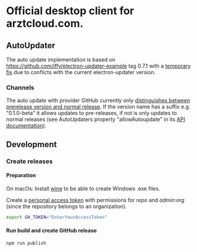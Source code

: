 # Official desktop client for arztcloud.com.

## AutoUpdater
The auto update implementation is based on https://github.com/iffy/electron-updater-example tag 0.7.1
with a [temporary fix](https://github.com/electron-userland/electron-builder/issues/3367#issuecomment-429696868) due to conflicts with the current electron-updater version.

### Channels
The auto update with provider GitHub currently only [distinguishes between prerelease version and normal release](https://github.com/electron-userland/electron-builder/issues/1722).
If the version name has a suffix e.g. "0.1.0-beta" it allows updates to pre-releases, if not is only updates to normal releases (see AutoUpdaters property "allowAutoupdate" in its  [API documentation](https://www.electron.build/auto-update#api)).

## Development
### Create releases
#### Preparation
On macOs: Install [wine](https://www.winehq.org/) to be able to create Windows .exe files.

Create a [personal access token](https://github.com/settings/tokens) with permissions for *repo* and *admin:org* (since the repository belongs to an organization).

```bash
export GH_TOKEN="EnterYourAccessToken"
```
#### Run build and create GitHub release

```bash
npm run publish
```
